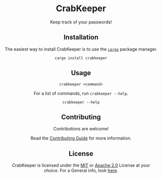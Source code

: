 <div align=center>
    <h1>CrabKeeper</h1>
<div>

<div align=center>
    Keep track of your passwords!
<div>

## Installation

The easiest way to install CrabKeeper is to use the [`cargo`](https://crates.io/crates/cargo) package manager.

```
cargo install crabkeeper
```

## Usage

```
crabkeeper <command>
```

For a list of commands, run `crabkeeper --help`.

```
crabkeeper --help
```

## Contributing

Contributions are welcome!

Read the [Contributing Guide](contributing.md) for more information.

## License

CrabKeeper is licensed under the [MIT](/LICENSES/LICENSE-MIT.md) or [Apache 2.0](/LICENSES/LICENSE-APACHE.md) License at your choice. For a General info, look [here](COPYING.md).